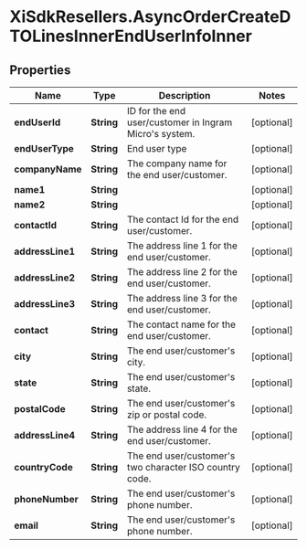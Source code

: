 # XiSdkResellers.AsyncOrderCreateDTOLinesInnerEndUserInfoInner

## Properties

Name | Type | Description | Notes
------------ | ------------- | ------------- | -------------
**endUserId** | **String** | ID for the end user/customer in Ingram Micro&#39;s system. | [optional] 
**endUserType** | **String** | End user type | [optional] 
**companyName** | **String** | The company name for the end user/customer. | [optional] 
**name1** | **String** |  | [optional] 
**name2** | **String** |  | [optional] 
**contactId** | **String** | The contact Id for the end user/customer. | [optional] 
**addressLine1** | **String** | The address line 1 for the end user/customer. | [optional] 
**addressLine2** | **String** | The address line 2 for the end user/customer. | [optional] 
**addressLine3** | **String** | The address line 3 for the end user/customer. | [optional] 
**contact** | **String** | The contact name for the end user/customer. | [optional] 
**city** | **String** | The end user/customer&#39;s city. | [optional] 
**state** | **String** | The end user/customer&#39;s state. | [optional] 
**postalCode** | **String** | The end user/customer&#39;s zip or postal code. | [optional] 
**addressLine4** | **String** | The address line 4 for the end user/customer. | [optional] 
**countryCode** | **String** | The end user/customer&#39;s two character ISO country code. | [optional] 
**phoneNumber** | **String** | The end user/customer&#39;s phone number. | [optional] 
**email** | **String** | The end user/customer&#39;s phone number. | [optional] 


